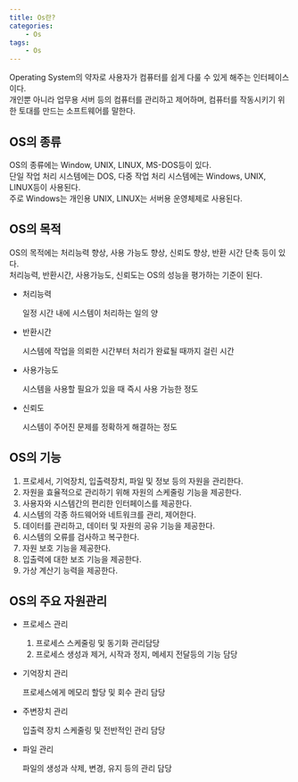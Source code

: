 ```yaml
---
title: Os란?
categories:
    - Os
tags:
    - Os
---
```


Operating System의 약자로 사용자가 컴퓨터를 쉽게 다룰 수 있게 해주는 인터페이스이다.<br>
개인뿐 아니라 업무용 서버 등의 컴퓨터를 관리하고 제어하며, 컴퓨터를 작동시키기 위한 토대를 만드는 소프트웨어를 말한다.

## OS의 종류

OS의 종류에는 Window, UNIX, LINUX, MS-DOS등이 있다.<br>
단일 작업 처리 시스템에는 DOS, 다중 작업 처리 시스템에는 Windows, UNIX, LINUX등이 사용된다.<br>
주로 Windows는 개인용 UNIX, LINUX는 서버용 운영체제로 사용된다.

## OS의 목적

OS의 목적에는 처리능력 향상, 사용 가능도 향상, 신뢰도 향상, 반환 시간 단축 등이 있다.<br> 처리능력, 반환시간, 사용가능도, 신뢰도는 OS의 성능을 평가하는 기준이 된다.

-   처리능력

    일정 시간 내에 시스템이 처리하는 일의 양

-   반환시간

    시스템에 작업을 의뢰한 시간부터 처리가 완료될 때까지 걸린 시간

-   사용가능도

    시스템을 사용할 필요가 있을 때 즉시 사용 가능한 정도

-   신뢰도

    시스템이 주어진 문제를 정확하게 해결하는 정도

## OS의 기능

1. 프로세서, 기억장치, 입출력장치, 파일 및 정보 등의 자원을 관리한다.
2. 자원을 효율적으로 관리하기 위해 자원의 스케줄링 기능을 제공한다.
3. 사용자와 시스템간의 편리한 인터페이스를 제공한다.
4. 시스템의 각종 하드웨어와 네트워크를 관리, 제어한다.
5. 데이터를 관리하고, 데이터 및 자원의 공유 기능을 제공한다.
6. 시스템의 오류를 검사하고 복구한다.
7. 자원 보호 기능을 제공한다.
8. 입출력에 대한 보조 기능을 제공한다.
9. 가상 계산기 능력을 제공한다.

## OS의 주요 자원관리

-   프로세스 관리
    1. 프로세스 스케줄링 및 동기화 관리담당
    2. 프로세스 생성과 제거, 시작과 정지, 메세지 전달등의 기능 담당
-   기억장치 관리

    프로세스에게 메모리 할당 및 회수 관리 담당

-   주변장치 관리

    입출력 장치 스케줄링 및 전반적인 관리 담당

-   파일 관리

    파일의 생성과 삭제, 변경, 유지 등의 관리 담당
